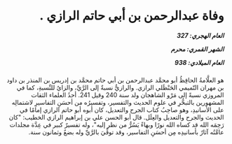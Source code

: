<h1 dir="rtl">وفاة عبدالرحمن بن أبي حاتم الرازي .</h1>

<h5 dir="rtl">العام الهجري:  327

الشهر القمري: محرم

العام الميلادي: 938</h5>

<p dir="rtl">هو العلَّامةُ الحافِظُ أبو محمَّد عبدالرحمن بن أبي حاتم محمَّد بن إدريس بن المنذر بن داود بن مهران التّميمي الحَنْظَلي الرازي. والرازيُّ نسبةٌ إلى الرَّيِّ، والزايُ للنِّسبةِ، كما في المروزي نسبةً إلى مَرْو الشاهجان ولد سنة 240 وقيل 241. أحدُ العلماء الثقات المشهورين بالتبحُّرِ في علوم الحديث والتفسير، وتفسيرُه من أحسَنِ التفاسيرِ لاشتمالِه على الأسانيدِ، وهو صاحِبُ كتاب الجرح والتعديل، كان أبوه أبو حاتم الرازي إمامًا في الحديث والجرح والتعديل والعِلَل. قال أبو الحسن علي بن إبراهيم الرازي الخطيب: "كان رَحِمَه الله قد كساه الله نورًا وبهاءً يَسُرُّ من نظر إليه"، وله تفسيرٌ كبير في عِدَّة مجلدات عامَّتُه آثارٌ بأسانيدِه مِن أحسَنِ التفاسير، وقد توفِّيَ بالرَّيِّ وله بضعٌ وثمانون سنة.</p></br>

